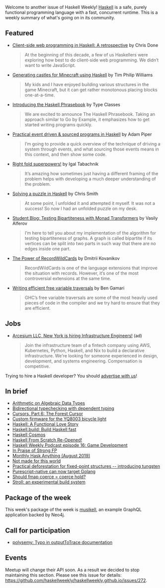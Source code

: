 <!-- 2019-08-01 -->

Welcome to another issue of Haskell Weekly!
[Haskell](https://www.haskell.org) is a safe, purely functional programming language with a fast, concurrent runtime.
This is a weekly summary of what's going on in its community.

## Featured

-   [Client-side web programming in Haskell: A retrospective](https://chrisdone.com/posts/clientside-programming-haskell/) by Chris Done

    > At the beginning of this decade, a few of us Haskellers were exploring how best to do client-side web programming. We didn’t want to write JavaScript.

-   [Generating castles for Minecraft using Haskell](http://www.timphilipwilliams.com/posts/2019-07-25-minecraft.html) by Tim Philip Williams

    > My kids and I have enjoyed building various structures in the game Minecraft, but it can get rather monotonous placing blocks one-at-a-time.

-   [Introducing the Haskell Phrasebook](https://typeclasses.com/news/2019-07-phrasebook) by Type Classes

    > We are excited to announce The Haskell Phrasebook. Taking an approach similar to Go by Example, it emphasizes how to get started writing programs quickly.

-   [Practical event driven & sourced programs in Haskell](https://www.ahri.net/2019/07/practical-event-driven-and-sourced-programs-in-haskell/) by Adam Piper

    > I’m going to provide a quick overview of the technique of driving a system through events, and what sourcing those events means in this context, and then show some code.

-   [Right fold superpowers!](https://hmemcpy.com/2019/07/right-fold-superpowers/) by Igal Tabachnik

    > It’s amazing how sometimes just having a different framing of the problem helps with developing a much deeper understanding of the problem.

-   [Solving a puzzle in Haskell](https://medium.com/@cdsmithus/solving-a-puzzle-in-haskell-8216a683555) by Chris Smith

    > At some point, I unfolded it and attempted it myself. It was not a success! So now I had an unfolded puzzle on my desk.

-   [Student Blog: Testing Bipartiteness with Monad Transformers](https://summer.haskell.org/news/2019-07-26-testing-bipartiteness.html) by Vasily Alferov

    > I’m here to tell you about my implementation of the algorithm for testing bipartiteness of graphs.  A graph is called bipartite if its vertices can be split into two parts in such way that there are no edges inside one part.

-   [The Power of RecordWildCards](https://kodimensional.dev/recordwildcards) by Dmitrii Kovanikov

    > RecordWildCards is one of the language extensions that improve the situation with records. However, it’s one of the most controversial extensions at the same time.

-   [Writing efficient free variable traversals](https://www.haskell.org/ghc/blog/20190728-free-variable-traversals.html) by Ben Gamari

    > GHC’s free variable traversals are some of the most heavily used pieces of code in the compiler and we try hard to ensure that they are efficient.

## Jobs

-   [Arcesium LLC, New York is hiring Infrastructure Engineers!](https://arcesium.com/careers.html) (ad)
  
    > Join the infrastructure team of a fintech company using AWS, Kubernetes, Python, Haskell, and Nix to build a declarative infrastructure. We're looking for someone experienced in design, development, and systems engineering. Compensation is competitive.

Trying to hire a Haskell developer?
You should [advertise with us](https://haskellweekly.news/advertising.html)!

## In brief

-   [Arithmetic on Algebraic Data Types](https://bor0.wordpress.com/2019/07/30/arithmetic-on-algebraic-data-types/)
-   [Bidirectional typechecking with dependent typing](https://boxbase.org/entries/2019/jul/29/bidirectional-typechecking-dependent/)
-   [Cursors, Part 6: The Forest Cursor](https://cs-syd.eu/posts/2019-07-28-cursors-forest)
-   [Custom firmware for the YQ8003 bicycle light](http://www.joachim-breitner.de/blog/756-Custom_firmware_for_the_YQ8003_bicycle_light)
-   [Haskell: A Functional Love Story](https://serokell.io/blog/haskell-love-story)
-   [Haskell.build: Build Haskell fast](https://haskell.build)
-   [Haskell Cosmos](https://haskellcosm.com)
-   [Haskell From Scratch Re-Opened!](https://mmhaskell.com/blog/2019/7/29/haskell-from-scratch-re-opened)
-   [Haskell Weekly Podcast episode 16: Game Development](https://haskellweekly.news/podcast/episodes/16.html)
-   [In Praise of Strong FP](https://queuea9.wordpress.com/2019/07/25/in-praise-of-strong-fp/)
-   [Monthly Hask Anything (August 2019)](https://www.reddit.com/r/haskell/comments/ckba3b/monthly_hask_anything_august_2019/)
-   [Not made for this world](https://magnusson.io/blog/6.html)
-   [Practical deforestation for fixed-point structures -- introducing tungsten](https://blog.nyarlathotep.one/2019/07/practical-deforestation-for-fixed-point-structures/)
-   [Purescript-native can now target Golang](https://discourse.purescript.org/t/purescript-native-can-now-target-golang/878)
-   [Should fmap coerce = coerce hold?](http://oleg.fi/gists/posts/2019-07-31-fmap-coerce-coerce.html)
-   [Stroll: an experimental build system](https://blogs.ncl.ac.uk/andreymokhov/stroll/)

## Package of the week

This week's package of the week is [musikell](https://github.com/gvolpe/musikell), an example GraphQL application backed by Neo4j.

## Call for participation

-   [polysemy: Typo in outputToTrace documentation](https://github.com/polysemy-research/polysemy/issues/189)

## Events

Meetup will change their API soon.
As a result we decided to stop maintaining this section.
Please see this issue for details:
<https://github.com/haskellweekly/haskellweekly.github.io/issues/272>.
